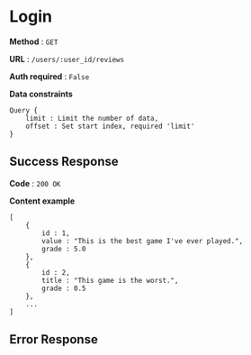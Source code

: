 # Login

**Method** : `GET`

**URL** : `/users/:user_id/reviews`

**Auth required** : `False`

**Data constraints** 
```
Query {
    limit : Limit the number of data,
    offset : Set start index, required 'limit'
}
```

## Success Response

**Code** : `200 OK`

**Content example**
```
[
    {
        id : 1,
        value : "This is the best game I've ever played.",
        grade : 5.0
    },
    {
        id : 2,
        title : "This game is the worst.",
        grade : 0.5
    },
    ...
]
```

## Error Response